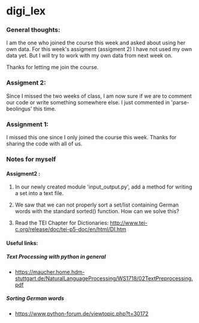 # digi_lex

### General thoughts: 
I am the one who joined the course this week and asked about using her own data. For this week's assigment (assigment 2) I have not used my own data yet. But I will try to work with my own data from next week on. 

Thanks for letting me join the course. 

### Assigment 2: 
Since I missed the two weeks of class, I am now sure if we are to comment our code or write something somewhere else. 
I just commented in 'parse-beolingus' this time. 

### Assignment 1: 
I missed this one since I only joined the course this week. Thanks for sharing the code with all of us. 

### Notes for myself
#### Assigment2 : 
1. In our newly created module 'input_output.py', add a method for writing a set into a text file.

2. We saw that we can not properly sort a set/list containing German words with the standard sorted() function. How can we solve this?

3. Read the TEI Chapter for Dictionaries: http://www.tei-c.org/release/doc/tei-p5-doc/en/html/DI.htm

#### Useful links: 
##### Text Processing with python in general
* https://maucher.home.hdm-stuttgart.de/NaturalLanguageProcessing/WS1718/02TextPreprocessing.pdf
##### Sorting German words
* https://www.python-forum.de/viewtopic.php?t=30172
